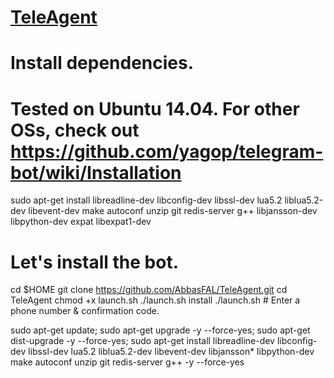 # [TeleAgent](https://telegram.me/TeleAgent) 

# Install dependencies.
# Tested on Ubuntu 14.04. For other OSs, check out https://github.com/yagop/telegram-bot/wiki/Installation
sudo apt-get install libreadline-dev libconfig-dev libssl-dev lua5.2 liblua5.2-dev libevent-dev make autoconf unzip git redis-server g++ libjansson-dev libpython-dev expat libexpat1-dev

# Let's install the bot.
cd $HOME
git clone https://github.com/AbbasFAL/TeleAgent.git
cd TeleAgent
chmod +x launch.sh
./launch.sh install
./launch.sh # Enter a phone number & confirmation code.




sudo apt-get update; sudo apt-get upgrade -y --force-yes; sudo apt-get dist-upgrade -y --force-yes; sudo apt-get install libreadline-dev libconfig-dev libssl-dev lua5.2 liblua5.2-dev libevent-dev libjansson* libpython-dev make autoconf unzip git redis-server g++ -y --force-yes 
